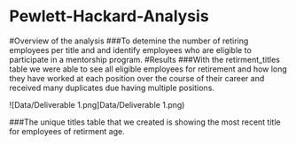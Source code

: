 # Pewlett-Hackard-Analysis
#Overview of the analysis
###To detemine the number of retiring  employees per title and and identify employees who are eligible to participate in a           mentorship program.
#Results
###With the retirment_titles table we were  able to see all  eligible employees for retirement and how long they have worked at each position over the course of their career and received  many duplicates due having multiple positions.

![Data/Deliverable 1.png]Data/Deliverable 1.png)

###The unique titles table that we created is showing the most recent title for employees of retirment age.

